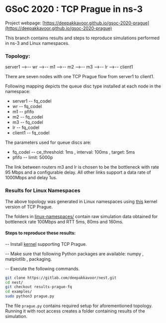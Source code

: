 # GSoC 2020 : TCP Prague in ns-3

Project webpage: [https://deepakkavoor.github.io/gsoc-2020-prague](https://deepakkavoor.github.io/gsoc-2020-prague)


This branch contains results and steps to reproduce simulations performed in ns-3 and Linux namespaces.

### Topology:

server1 -->-- wr -->-- m1 -->-- m2 -->-- m3 -->-- lr -->-- client1

There are seven nodes with one TCP Prague flow from server1 to client1. 

Following mapping depicts the queue disc type installed at each node in the namespace:

- server1 -- fq_codel
- wr -- fq_codel
- m1 -- pfifo
- m2 -- fq_codel
- m3 -- fq_codel
- lr -- fq_codel
- client1 -- fq_codel

The parameters used for queue discs are:

- fq_codel -- ce_threshold: 1ms , interval: 100ms , target: 5ms
- pfifo -- limit: 5000p 

The link between routers m3 and lr is chosen to be the bottleneck with rate 95 Mbps and a configurable delay. All other links support a data rate of 1000Mbps and delay 1us. 

### Results for Linux Namespaces

The above topology was generated in Linux namespaces using [this](https://github.com/L4STeam/linux/tree/b256daedc7672b2188f19e8b6f71ef5db7afc720) kernel version of TCP Prague.

The folders in [linux-namespaces/](linux-namespaces/) contain raw simulation data obtained for bottleneck rate 100Mbps and RTT 5ms, 80ms and 160ms.

#### Steps to reproduce these results:

-- Install [kernel](https://github.com/L4STeam/linux/tree/b256daedc7672b2188f19e8b6f71ef5db7afc720) supporting TCP Prague.

-- Make sure that following Python packages are available: numpy , matplotlib , packaging.

-- Execute the following commands.
```bash
git clone https://gitlab.com/deepakkavoor/nest.git
cd nest/
git checkout results-prague-fq
cd examples/
sudo python3 prague.py
```

The file ```prague.py``` contains required setup for aforementioned topology. Running it with root access creates a folder containing results of the simulation.